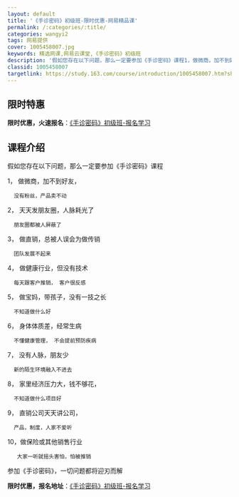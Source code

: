 ```yaml
---
layout: default
title: '《手诊密码》初级班-限时优惠-网易精品课'
permalink: /:categories/:title/
categories: wangyi2
tags: 网易提供
cover: 1005458007.jpg
keywords: 精选网课,网易云课堂,《手诊密码》初级班
description: '假如您存在以下问题，那么一定要参加《手诊密码》课程1，做微商，加不到好友，没有粉丝，产品卖不动2，天天发朋友圈，人脉耗光'
classid: 1005458007
targetlink: https://study.163.com/course/introduction/1005458007.htm?share=1&shareId=1025206652&utm_campaign=share&utm_medium=iphoneShare&utm_source=&utm_u=1025206652
---
```


## 限时特惠

**限时优惠，火速报名**：[《手诊密码》初级班-报名学习](https://study.163.com/course/introduction/1005458007.htm?share=1&shareId=1025206652&utm_campaign=share&utm_medium=iphoneShare&utm_source=&utm_u=1025206652)

## 课程介绍

假如您存在以下问题，那么一定要参加《手诊密码》课程

1， 做微商，加不到好友，

      没有粉丝，产品卖不动

2， 天天发朋友圈，人脉耗光了

      朋友圈都被人屏蔽了

3， 做直销，总被人误会为做传销

      团队发展不起来

4， 做健康行业，但没有技术

      每天跟客户推销， 客户很反感

5， 做宝妈，带孩子，没有一技之长

      不知道做什么好

6， 身体体质差，经常生病

      不懂健康管理， 不会提前预防疾病

7， 没有人脉，朋友少

      新的陌生环境融入不进去

8， 家里经济压力大，钱不够花，

      不知道做什么项目好

9， 直销公司天天讲公司，

      产品，制度，人家不爱听

 10，做保险或其他销售行业

       大家一听就摇头害怕，怕被推销

   参加《手诊密码》，一切问题都将迎刃而解

**限时优惠，报名地址**：[《手诊密码》初级班-报名学习](https://study.163.com/course/introduction/1005458007.htm?share=1&shareId=1025206652&utm_campaign=share&utm_medium=iphoneShare&utm_source=&utm_u=1025206652)

